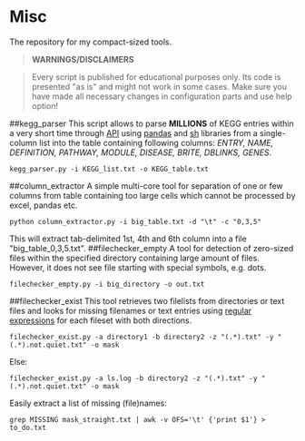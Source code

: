 # Misc
The repository for my compact-sized tools.

>**WARNINGS/DISCLAIMERS**

> Every script is published for educational purposes only. Its code is presented "as is" and might not work in some cases. Make sure you have made all necessary changes in configuration parts and use help option!

##kegg_parser
This script allows to parse **MILLIONS** of KEGG entries within a very short time through [API](http://www.kegg.jp/kegg/docs/keggapi.html) using [pandas](http://pandas.pydata.org/) and [sh](https://amoffat.github.io/sh/) libraries from a single-column list into the table containing following columns: *ENTRY, NAME, DEFINITION, PATHWAY, MODULE, DISEASE, BRITE, DBLINKS, GENES*.
```
kegg_parser.py -i KEGG_list.txt -o KEGG_table.txt
```
##column_extractor
A simple multi-core tool for separation of one or few columns from table containing too large cells which cannot be processed by excel, pandas etc.
```
python column_extractor.py -i big_table.txt -d "\t" -c "0,3,5"
``` 
This will extract tab-delimited 1st, 4th and 6th column into a file "big_table_0,3,5.txt". 
##filechecker_empty
A tool for detection of zero-sized files within the specified directory containing large amount of files. However, it does not see file starting with special symbols, e.g. dots. 
```
filechecker_empty.py -i big_directory -o out.txt
```
##filechecker_exist
This tool retrieves two filelists from directories or text files and looks for missing filenames or text entries using [regular expressions](https://en.wikipedia.org/wiki/Regular_expression) for each fileset with both directions. 
```
filechecker_exist.py -a directory1 -b directory2 -z "(.*).txt" -y "(.*).not.quiet.txt" -o mask
```
Else:
```
filechecker_exist.py -a ls.log -b directory2 -z "(.*).txt" -y "(.*).not.quiet.txt" -o mask
```
Easily extract a list of missing (file)names:
```
grep MISSING mask_straight.txt | awk -v OFS='\t' {'print $1'} > to_do.txt
```
